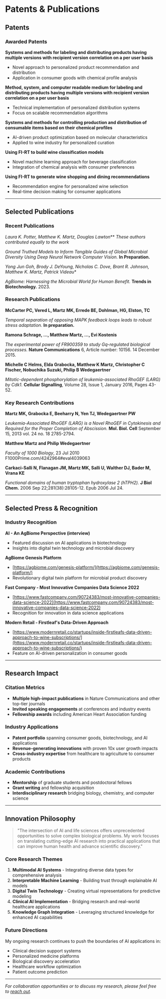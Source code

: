 # Patents & Publications

## Patents

### Awarded Patents

**Systems and methods for labeling and distributing products having multiple versions with recipient version correlation on a per user basis**
- Novel approach to personalized product recommendation and distribution
- Application in consumer goods with chemical profile analysis

**Method, system, and computer readable medium for labeling and distributing products having multiple versions with recipient version correlation on a per user basis**
- Technical implementation of personalized distribution systems
- Focus on scalable recommendation algorithms

**Systems and methods for controlling production and distribution of consumable items based on their chemical profiles**
- AI-driven product optimization based on molecular characteristics
- Applied to wine industry for personalized curation

**Using FI-RT to build wine classification models**
- Novel machine learning approach for beverage classification
- Integration of chemical analysis with consumer preferences

**Using FI-RT to generate wine shopping and dining recommendations**
- Recommendation engine for personalized wine selection
- Real-time decision making for consumer applications

---

## Selected Publications

### Recent Publications

**Laura K. Potter, Matthew K. Martz*, Douglas Lawton***
*These authors contributed equally to the work*

*Ground Truthed Models to Inform Tangible Guides of Global Microbial Diversity Using Deep Neural Network Computer Vision.* **In Preparation.**

**Yong Jun Goh*, Brody J. DeYoung, Nicholas C. Dove, Brant R. Johnson, Matthew K. Martz, Patrick Videau**

*AgBiome: Harnessing the Microbial World for Human Benefit.* **Trends in Biotechnology.** 2023.

### Research Publications

**McCarter PC, Vered L, Martz MK, Errede BE, Dohlman, HG, Elston, TC**

*Temporal separation of opposing MAPK feedback loops leads to robust stress adaptation.* **In preparation.**

**Ramona Schrage, …, Matthew Martz, …, Evi Kostenis**

*The experimental power of FR900359 to study Gq-regulated biological processes.* **Nature Communications** 6, Article number: 10156. 14 December 2015.

**Michelle C Helms, Elda Grabocka, Matthew K Martz, Christopher C Fischer, Nobuchika Suzuki, Philip B Wedegaertner**

*Mitotic-dependent phosphorylation of leukemia-associated RhoGEF (LARG) by Cdk1.* **Cellular Signalling**, Volume 28, Issue 1, January 2016, Pages 43-52.

### Key Research Contributions

**Martz MK, Grabocka E, Beeharry N, Yen TJ, Wedegaertner PW**

*Leukemia-Associated RhoGEF (LARG) is a Novel RhoGEF in Cytokinesis and Required for the Proper Completion of Abscission.* **Mol. Biol. Cell** September 15, 2013 vol. 24 no. 18 2785-2794.

**Matthew Martz and Philip Wedegaertner**

*Faculty of 1000 Biology*, 23 Jul 2010 F1000Prime.com/4242964#eval4039063

**Carkaci-Salli N, Flanagan JM, Martz MK, Salli U, Walther DJ, Bader M, Vrana KE**

*Functional domains of human tryptophan hydroxylase 2 (hTPH2).* **J Biol Chem.** 2006 Sep 22;281(38):28105-12. Epub 2006 Jul 24.

---

## Selected Press & Recognition

### Industry Recognition

**AI - An AgBiome Perspective (interview)**
- Featured discussion on AI applications in biotechnology
- Insights into digital twin technology and microbial discovery

**AgBiome Genesis Platform**
- [https://agbiome.com/genesis-platform/](https://agbiome.com/genesis-platform/)
- Revolutionary digital twin platform for microbial product discovery

**Fast Company - Most Innovative Companies Data Science 2022**
- [https://www.fastcompany.com/90724383/most-innovative-companies-data-science-2022](https://www.fastcompany.com/90724383/most-innovative-companies-data-science-2022)
- Recognition for innovation in data science applications

**Modern Retail - Firstleaf's Data-Driven Approach**
- [https://www.modernretail.co/startups/inside-firstleafs-data-driven-approach-to-wine-subscriptions/](https://www.modernretail.co/startups/inside-firstleafs-data-driven-approach-to-wine-subscriptions/)
- Feature on AI-driven personalization in consumer goods

---

## Research Impact

### Citation Metrics
- **Multiple high-impact publications** in Nature Communications and other top-tier journals
- **Invited speaking engagements** at conferences and industry events
- **Fellowship awards** including American Heart Association funding

### Industry Applications
- **Patent portfolio** spanning consumer goods, biotechnology, and AI applications
- **Revenue-generating innovations** with proven 10x user growth impacts
- **Cross-industry expertise** from healthcare to agriculture to consumer products

### Academic Contributions
- **Mentorship** of graduate students and postdoctoral fellows
- **Grant writing** and fellowship acquisition
- **Interdisciplinary research** bridging biology, chemistry, and computer science

---

## Innovation Philosophy

> "The intersection of AI and life sciences offers unprecedented opportunities to solve complex biological problems. My work focuses on translating cutting-edge AI research into practical applications that can improve human health and advance scientific discovery."

### Core Research Themes

1. **Multimodal AI Systems** - Integrating diverse data types for comprehensive analysis
2. **Interpretable Machine Learning** - Building trust through explainable AI models
3. **Digital Twin Technology** - Creating virtual representations for predictive modeling
4. **Clinical AI Implementation** - Bridging research and real-world healthcare applications
5. **Knowledge Graph Integration** - Leveraging structured knowledge for enhanced AI capabilities

### Future Directions

My ongoing research continues to push the boundaries of AI applications in:
- Clinical decision support systems
- Personalized medicine platforms
- Biological discovery acceleration
- Healthcare workflow optimization
- Patient outcome prediction

---

*For collaboration opportunities or to discuss my research, please feel free to [reach out](mailto:matthew@mutaku.io).*